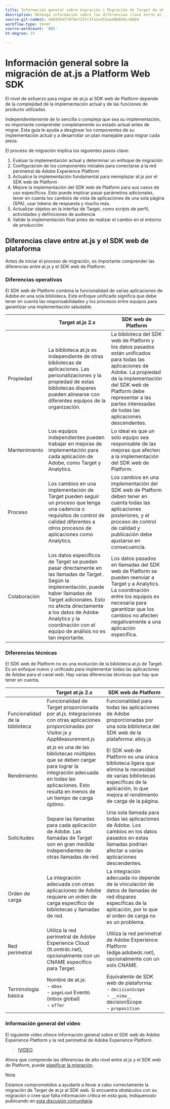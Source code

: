 ```yaml
---
title: Información general sobre migración | Migración de Target de at.js 2.x al SDK web
description: Obtenga información sobre las diferencias clave entre at.js y el SDK web de plataforma y cómo planificar su esfuerzo de migración.
source-git-commit: 4b695b4578f0e725fc3fe1e455aa4886b9cc0669
workflow-type: tm+mt
source-wordcount: '802'
ht-degree: 1%

---
```


# Información general sobre la migración de at.js a Platform Web SDK

El nivel de esfuerzo para migrar de at.js al SDK web de Platform depende de la complejidad de la implementación actual y de las funciones de producto utilizadas.

Independientemente de lo sencilla o compleja que sea su implementación, es importante comprender completamente su estado actual antes de migrar. Esta guía le ayuda a desglosar los componentes de su implementación actual y a desarrollar un plan manejable para migrar cada pieza.

El proceso de migración implica los siguientes pasos clave:

1. Evaluar la implementación actual y determinar un enfoque de migración
1. Configuración de los componentes iniciales para conectarse a la red perimetral de Adobe Experience Platform
1. Actualice la implementación fundamental para reemplazar at.js por el SDK web de Platform
1. Mejore la implementación del SDK web de Platform para sus casos de uso específicos. Esto puede implicar pasar parámetros adicionales, tener en cuenta los cambios de vista de aplicaciones de una sola página (SPA), usar tokens de respuesta y mucho más.
1. Actualizar objetos en la interfaz de Target, como scripts de perfil, actividades y definiciones de audiencia
1. Valide la implementación final antes de realizar el cambio en el entorno de producción

## Diferencias clave entre at.js y el SDK web de plataforma

Antes de iniciar el proceso de migración, es importante comprender las diferencias entre at.js y el SDK web de Platform.

### Diferencias operativas

El SDK web de Platform combina la funcionalidad de varias aplicaciones de Adobe en una sola biblioteca. Este enfoque unificado significa que debe tener en cuenta las responsabilidades y los procesos entre equipos para garantizar una implementación saludable.

|  | Target at.js 2.x | SDK web de Platform |
|---|---|---|
| Propiedad | La biblioteca at.js es independiente de otras bibliotecas de aplicaciones. Las personalizaciones y la propiedad de estas bibliotecas dispares pueden alinearse con diferentes equipos de la organización. | La biblioteca del SDK web de Platform y los datos pasados están unificados para todas las aplicaciones de Adobe. La propiedad de la implementación del SDK web de Platform debe representar a las partes interesadas de todas las aplicaciones descendentes. |
| Mantenimiento | Los equipos independientes pueden trabajar en mejoras de implementación para cada aplicación de Adobe, como Target y Analytics. | Lo ideal es que un solo equipo sea responsable de las mejoras que afecten a la implementación del SDK web de Platform. |
| Proceso | Los cambios en una implementación de Target pueden seguir un proceso que tenga una cadencia o requisitos de control de calidad diferentes a otros procesos de aplicaciones como Analytics. | Los cambios en una implementación del SDK web de Platform deben tener en cuenta todas las aplicaciones posteriores, y el proceso de control de calidad y publicación debe ajustarse en consecuencia. |
| Colaboración | Los datos específicos de Target se pueden pasar directamente en las llamadas de Target . Según la implementación, puede haber llamadas de Target adicionales. Esto no afecta directamente a los datos de Adobe Analytics y la coordinación con el equipo de análisis no es tan importante. | Los datos pasados en llamadas del SDK web de Platform se pueden reenviar a Target y a Analytics. La coordinación entre los equipos es necesaria para garantizar que los cambios no afecten negativamente a una aplicación específica. |

### Diferencias técnicas

El SDK web de Platform no es una evolución de la biblioteca at.js de Target. Es un enfoque nuevo y unificado para implementar todas las aplicaciones de Adobe para el canal web. Hay varias diferencias técnicas que hay que tener en cuenta.

|  | Target at.js 2.x | SDK web de Platform |
|---|---|---|
| Funcionalidad de la biblioteca | Funcionalidad de Target proporcionada por at.js. Integraciones con otras aplicaciones proporcionadas por Visitor.js y AppMeasurement.js | Funcionalidad para todas las aplicaciones de Adobe proporcionadas por una sola biblioteca del SDK web de la plataforma: alloy.js |
| Rendimiento | at.js es una de las bibliotecas múltiples que se deben cargar para lograr la integración adecuada en todas las aplicaciones. Esto resulta en menos de un tiempo de carga óptimo. | El SDK web de Platform es una única biblioteca ligera que elimina la necesidad de varias bibliotecas específicas de la aplicación, lo que mejora el rendimiento de carga de la página. |
| Solicitudes | Separe las llamadas para cada aplicación de Adobe. Las llamadas de Target son en gran medida independientes de otras llamadas de red. | Una sola llamada para todas las aplicaciones de Adobe. Los cambios en los datos pasados en estas llamadas podrían afectar a varias aplicaciones descendentes. |
| Orden de carga | La integración adecuada con otras aplicaciones de Adobe requiere un orden de carga específico de bibliotecas y llamadas de red. | La integración adecuada no depende de la vinculación de datos de llamadas de red dispares específicas de la aplicación, por lo que el orden de carga no es un problema. |
| Red perimetral | Utiliza la red perimetral de Adobe Experience Cloud (tt.omtrdc.net), opcionalmente con un CNAME específico para Target. | Utiliza la red perimetral de Adobe Experience Platform (edge.adobedc.net), opcionalmente con un solo CNAME. |
| Terminología básica | Nombre de at.js: <br> - `mbox` <br> - `pageLoad` Evento (mbox global) <br> - `offer` | Equivalente de SDK web de plataforma: <br> - `decisionScope` <br> - `__view__` decisionScope <br> - `proposition` |

### Información general del vídeo

El siguiente vídeo ofrece información general sobre el SDK web de Adobe Experience Platform y la red perimetral de Adobe Experience Platform.

>[!VIDEO](https://video.tv.adobe.com/v/34141/?quality=12&learn=on)

Ahora que comprende las diferencias de alto nivel entre at.js y el SDK web de Platform, puede [planificar la migración](plan-migration.md).

>[!NOTE]
>
>Estamos comprometidos a ayudarle a llevar a cabo correctamente la migración de Target de at.js al SDK web. Si encuentra obstáculos con su migración o cree que falta información crítica en esta guía, indíquenoslo publicando en [esta discusión comunitaria](https://experienceleaguecommunities.adobe.com/t5/adobe-experience-platform-data/tutorial-discussion-migrate-target-from-at-js-to-web-sdk/m-p/575587#M463).